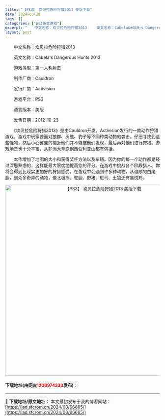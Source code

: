 ```yaml
---
title: "【PS3】 坎贝拉危险狩猎2013 美版下载"
date: 2024-03-28
tags: []
categories: ["ps3英文游戏"]
excerpt: "　　中文名称：坎贝拉危险狩猎2013 　　英文名称：Cabela&#039;s Dangerous Hunts 2013 　　游戏类型：第一人称射击 　　制作厂商：Cauldron 　　发行厂商：Activision 　　游戏平台：PS3 　　语言版本：美版 　　发售日期：2012-10-23 　　《&hellip;"
layout: post
---
```


 <p>　　中文名称：坎贝拉危险狩猎2013</p> <p>　　英文名称：Cabela&#39;s Dangerous Hunts 2013</p> <p>　　游戏类型：第一人称射击</p> <p>　　制作厂商：Cauldron</p> <p>　　发行厂商：Activision</p> <p>　　游戏平台：PS3</p> <p>　　语言版本：美版</p> <p>　　发售日期：2012-10-23</p> <p>　　《坎贝拉危险狩猎2013》是由Cauldron开发，Activision发行的一款动作狩猎游戏。游戏中玩家要面对狼群、灰熊、豹子等不同种类动物的袭击。仔细寻找到这些怪物，然后小心翼翼的接近他们并不能被他们发现，最后再对他们进行狩猎。游戏场景也十分丰富，从非洲大草原到西伯利亚山都有包括。</p> <p>　　本作增加了地图的大小和获得奖杯方法以及车辆。因为你的每一个动作都是经过深思熟虑的，这样能最大限度地提高您的评分。在游戏中挑战各个阶段猎人。你将会得到比现实更加好的狩猎感受。在游戏中会遇到许多种动物，从温顺的白尾鹿，到众多奇异的动物，像北极熊、驼鹿、野猪、斑马、土狼还有黑斑羚。</p> <p align="center"><img align="" border="0" src="https://lad.sfcrom.cn/wp-content/uploads/2024/03/20240328_66051bea1685a.jpg" width="623" alt="【PS3】 坎贝拉危险狩猎2013 美版下载" /></p> <p><h4>下载地址(由网友<font color="red">1206974333</font>发布)：</h4></p> 

---
📖 **下载地址/原文地址：** 本文最初发布于我的博客网站：[https://lad.sfcrom.cn/2024/03/66665/](https://lad.sfcrom.cn/2024/03/66665/)
